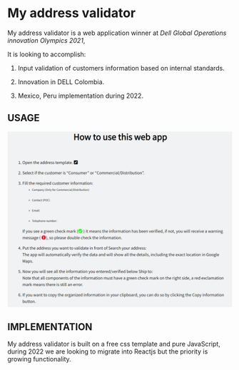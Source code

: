 # My address validator

My address validator is a web application winner at *Dell Global Operations innovation Olympics 2021*, 

It is looking to accomplish:  

1. Input validation of customers information based on internal standards. 

2. Innovation in DELL Colombia. 

3. Mexico, Peru implementation during 2022. 

## USAGE



![Screenshot](https://raw.githubusercontent.com/IsaacHeYe704/validadorDirecciones/94d1a3d3e95297e57e8fd9d716f879495b45bcd7/img/instructions.png)
## IMPLEMENTATION
My address validator is built on a  free css template and pure JavaScript, during 2022 we are looking to migrate into  Reactjs but the priority is growing functionality. 

